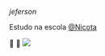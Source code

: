 *jeferson*

Estudo na escola [@Nicota](https://WWWW.instagram.com/escola.donanicota/)

💸
💸
![](https://media1.tenor.com/m/pebKdwsSYpMAAAAC/gojo-gojo-satoru.gif)
